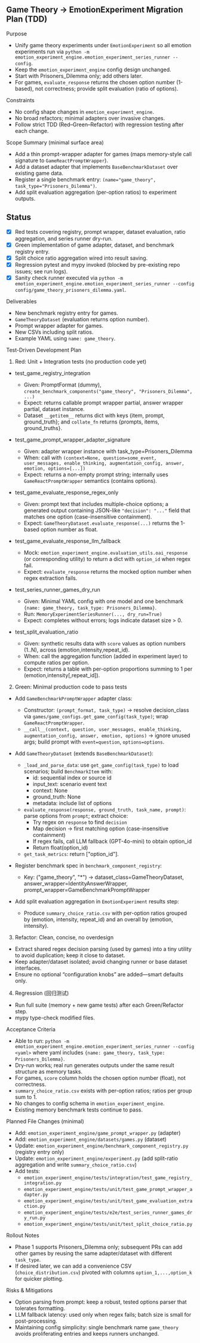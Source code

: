 ## Game Theory → EmotionExperiment Migration Plan (TDD)

Purpose
- Unify game theory experiments under `EmotionExperiment` so all emotion experiments run via `python -m emotion_experiment_engine.emotion_experiment_series_runner --config`.
- Keep the `emotion_experiment_engine` config design unchanged.
- Start with Prisoners_Dilemma only; add others later.
- For games, `evaluate_response` returns the chosen option number (1-based), not correctness; provide split evaluation (ratio of options).

Constraints
- No config shape changes in `emotion_experiment_engine`.
- No broad refactors; minimal adapters over invasive changes.
- Follow strict TDD (Red–Green–Refactor) with regression testing after each change.

Scope Summary (minimal surface area)
- Add a thin prompt-wrapper adapter for games (maps memory-style call signature to `GameReactPromptWrapper`).
- Add a dataset adapter that implements `BaseBenchmarkDataset` over existing game data.
- Register a single benchmark entry: `(name="game_theory", task_type="Prisoners_Dilemma")`.
- Add split evaluation aggregation (per-option ratios) to experiment outputs.

## Status
- [x] Red tests covering registry, prompt wrapper, dataset evaluation, ratio aggregation, and series runner dry-run.
- [x] Green implementation of game adapter, dataset, and benchmark registry entry.
- [x] Split choice ratio aggregation wired into result saving.
- [x] Regression pytest and mypy invoked (blocked by pre-existing repo issues; see run logs).
- [x] Sanity check runner executed via `python -m emotion_experiment_engine.emotion_experiment_series_runner --config config/game_theory_prisoners_dilemma.yaml`.

Deliverables
- New benchmark registry entry for games.
- `GameTheoryDataset` (evaluation returns option number). 
- Prompt wrapper adapter for games.
- New CSVs including split ratios.
- Example YAML using `name: game_theory`.

Test-Driven Development Plan

1) Red: Unit + Integration tests (no production code yet)
- test_game_registry_integration
  - Given: PromptFormat (dummy), `create_benchmark_components("game_theory", "Prisoners_Dilemma", ...)`
  - Expect: returns callable prompt wrapper partial, answer wrapper partial, dataset instance.
  - Dataset `__getitem__` returns dict with keys {item, prompt, ground_truth}; and `collate_fn` returns {prompts, items, ground_truths}.

- test_game_prompt_wrapper_adapter_signature
  - Given: adapter wrapper instance with task_type=Prisoners_Dilemma
  - When: call with `(context=None, question=some_event, user_messages, enable_thinking, augmentation_config, answer, emotion, options=[...])`
  - Expect: returns a non-empty prompt string; internally uses `GameReactPromptWrapper` semantics (contains options).

- test_game_evaluate_response_regex_only
  - Given: prompt text that includes multiple-choice options; a generated output containing JSON-like `"decision": "..."` field that matches one option (case-insensitive containment).
  - Expect: `GameTheoryDataset.evaluate_response(...)` returns the 1-based option number as float.

- test_game_evaluate_response_llm_fallback
  - Mock: `emotion_experiment_engine.evaluation_utils.oai_response` (or corresponding utility) to return a dict with `option_id` when regex fail.
  - Expect: `evaluate_response` returns the mocked option number when regex extraction fails.

- test_series_runner_games_dry_run
  - Given: Minimal YAML config with one model and one benchmark `{name: game_theory, task_type: Prisoners_Dilemma}`.
  - Run: `MemoryExperimentSeriesRunner(..., dry_run=True)`
  - Expect: completes without errors; logs indicate dataset size > 0.

- test_split_evaluation_ratio
  - Given: synthetic results data with `score` values as option numbers (1..N), across (emotion,intensity,repeat_id).
  - When: call the aggregation function (added in experiment layer) to compute ratios per option.
  - Expect: returns a table with per-option proportions summing to 1 per (emotion,intensity[,repeat_id]).

2) Green: Minimal production code to pass tests
- Add `GameBenchmarkPromptWrapper` adapter class:
  - Constructor: `(prompt_format, task_type)` → resolve decision_class via `games/game_configs.get_game_config(task_type)`; wrap `GameReactPromptWrapper`.
  - `__call__(context, question, user_messages, enable_thinking, augmentation_config, answer, emotion, options)` → ignore unused args; build prompt with `event=question`, `options=options`.

- Add `GameTheoryDataset` (extends `BaseBenchmarkDataset`):
  - `_load_and_parse_data`: use `get_game_config(task_type)` to load scenarios; build `BenchmarkItem` with:
    - id: sequential index or source id
    - input_text: scenario event text
    - context: None
    - ground_truth: None
    - metadata: include list of options
  - `evaluate_response(response, ground_truth, task_name, prompt)`: parse options from `prompt`; extract choice:
    - Try regex on `response` to find `decision`
    - Map decision → first matching option (case-insensitive containment)
    - If regex fails, call LLM fallback (GPT-4o-mini) to obtain option_id
    - Return float(option_id)
  - `get_task_metrics`: return ["option_id"].

- Register benchmark spec in `benchmark_component_registry`:
  - Key: ("game_theory", "*") → dataset_class=GameTheoryDataset, answer_wrapper=IdentityAnswerWrapper, prompt_wrapper=GameBenchmarkPromptWrapper

- Add split evaluation aggregation in `EmotionExperiment` results step:
  - Produce `summary_choice_ratio.csv` with per-option ratios grouped by (emotion, intensity, repeat_id) and an overall by (emotion, intensity).

3) Refactor: Clean, concise, no overdesign
- Extract shared regex decision parsing (used by games) into a tiny utility to avoid duplication; keep it close to dataset.
- Keep adapter/dataset isolated; avoid changing runner or base dataset interfaces.
- Ensure no optional “configuration knobs” are added—smart defaults only.

4) Regression (回归测试)
- Run full suite (memory + new game tests) after each Green/Refactor step.
- mypy type-check modified files.

Acceptance Criteria
- Able to run: `python -m emotion_experiment_engine.emotion_experiment_series_runner --config <yaml>` where yaml includes `{name: game_theory, task_type: Prisoners_Dilemma}`.
- Dry-run works; real run generates outputs under the same result structure as memory tasks.
- For games, `score` column holds the chosen option number (float), not correctness.
- `summary_choice_ratio.csv` exists with per-option ratios; ratios per group sum to 1.
- No changes to config schema in `emotion_experiment_engine`.
- Existing memory benchmark tests continue to pass.

Planned File Changes (minimal)
- Add: `emotion_experiment_engine/game_prompt_wrapper.py` (adapter)
- Add: `emotion_experiment_engine/datasets/games.py` (dataset)
- Update: `emotion_experiment_engine/benchmark_component_registry.py` (registry entry only)
- Update: `emotion_experiment_engine/experiment.py` (add split-ratio aggregation and write `summary_choice_ratio.csv`)
- Add tests:
  - `emotion_experiment_engine/tests/integration/test_game_registry_integration.py`
  - `emotion_experiment_engine/tests/unit/test_game_prompt_wrapper_adapter.py`
  - `emotion_experiment_engine/tests/unit/test_game_evaluation_extraction.py`
  - `emotion_experiment_engine/tests/e2e/test_series_runner_games_dry_run.py`
  - `emotion_experiment_engine/tests/unit/test_split_choice_ratio.py`

Rollout Notes
- Phase 1 supports Prisoners_Dilemma only; subsequent PRs can add other games by reusing the same adapter/dataset with different `task_type`.
- If desired later, we can add a convenience CSV (`choice_distribution.csv`) pivoted with columns `option_1,...,option_k` for quicker plotting.

Risks & Mitigations
- Option parsing from prompt: keep a robust, tested options parser that tolerates formatting.
- LLM fallback latency: used only when regex fails; batch size is small for post-processing.
- Maintaining config simplicity: single benchmark name `game_theory` avoids proliferating entries and keeps runners unchanged.
